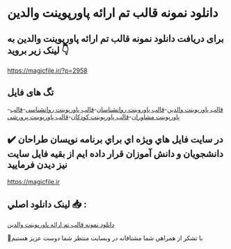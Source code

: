 # دانلود نمونه قالب تم ارائه پاورپوینت والدین

## برای دریافت دانلود نمونه قالب تم ارائه پاورپوینت والدین به لینک زیر بروید 👇

https://magicfile.ir/?p=2958

## تگ های فایل

-[قالب پاورپوینت والدین](https://magicfile.ir/product/%d9%86%d9%85%d9%88%d9%86%d9%87-%d9%82%d8%a7%d9%84%d8%a8-%d8%aa%d9%85-%d8%a7%d8%b1%d8%a7%d8%a6%d9%87-%d9%be%d8%a7%d9%88%d8%b1%d9%be%d9%88%db%8c%d9%86%d8%aa-%d9%88%d8%a7%d9%84%d8%af%db%8c%d9%86/)-[قالب پاوروینت روانشناسان](https://magicfile.ir/product/%d9%86%d9%85%d9%88%d9%86%d9%87-%d9%82%d8%a7%d9%84%d8%a8-%d8%aa%d9%85-%d8%a7%d8%b1%d8%a7%d8%a6%d9%87-%d9%be%d8%a7%d9%88%d8%b1%d9%be%d9%88%db%8c%d9%86%d8%aa-%d9%88%d8%a7%d9%84%d8%af%db%8c%d9%86/)-[قالب پاورپوینت روانشناسی](https://magicfile.ir/product/%d9%86%d9%85%d9%88%d9%86%d9%87-%d9%82%d8%a7%d9%84%d8%a8-%d8%aa%d9%85-%d8%a7%d8%b1%d8%a7%d8%a6%d9%87-%d9%be%d8%a7%d9%88%d8%b1%d9%be%d9%88%db%8c%d9%86%d8%aa-%d9%88%d8%a7%d9%84%d8%af%db%8c%d9%86/)-[قالب پاورپوینت مشاوران](https://magicfile.ir/product/%d9%86%d9%85%d9%88%d9%86%d9%87-%d9%82%d8%a7%d9%84%d8%a8-%d8%aa%d9%85-%d8%a7%d8%b1%d8%a7%d8%a6%d9%87-%d9%be%d8%a7%d9%88%d8%b1%d9%be%d9%88%db%8c%d9%86%d8%aa-%d9%88%d8%a7%d9%84%d8%af%db%8c%d9%86/)-[قالب پاورپوینت کودکان](https://magicfile.ir/product/%d9%86%d9%85%d9%88%d9%86%d9%87-%d9%82%d8%a7%d9%84%d8%a8-%d8%aa%d9%85-%d8%a7%d8%b1%d8%a7%d8%a6%d9%87-%d9%be%d8%a7%d9%88%d8%b1%d9%be%d9%88%db%8c%d9%86%d8%aa-%d9%88%d8%a7%d9%84%d8%af%db%8c%d9%86/)-[قالب پاورپوینت پرورشی](https://magicfile.ir/product/%d9%86%d9%85%d9%88%d9%86%d9%87-%d9%82%d8%a7%d9%84%d8%a8-%d8%aa%d9%85-%d8%a7%d8%b1%d8%a7%d8%a6%d9%87-%d9%be%d8%a7%d9%88%d8%b1%d9%be%d9%88%db%8c%d9%86%d8%aa-%d9%88%d8%a7%d9%84%d8%af%db%8c%d9%86/)

## ✔️ در سايت فايل هاي ويژه اي براي برنامه نويسان طراحان دانشجويان و دانش آموزان قرار داده ايم از بقيه فايل سايت نيز ديدن فرماييد

https://magicfile.ir


## لينک دانلود اصلي 📥 :

[دانلود نمونه قالب تم ارائه پاورپوینت والدین](https://magicfile.ir/product/%d9%86%d9%85%d9%88%d9%86%d9%87-%d9%82%d8%a7%d9%84%d8%a8-%d8%aa%d9%85-%d8%a7%d8%b1%d8%a7%d8%a6%d9%87-%d9%be%d8%a7%d9%88%d8%b1%d9%be%d9%88%db%8c%d9%86%d8%aa-%d9%88%d8%a7%d9%84%d8%af%db%8c%d9%86/) 


🙏با تشکر از همراهي شما مشتاقانه در وبسایت منتظر شما دوست عزیز هستیم

